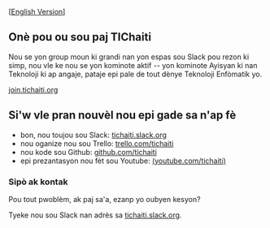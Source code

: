 [[English Version](en/README.md)]

## On&egrave; pou ou sou paj TIChaiti

Nou se yon group moun ki grandi nan yon espas sou Slack pou rezon ki simp, nou vle ke nou se yon kominote aktif -- yon kominote Ayisyan ki nan Teknoloji ki ap angaje, pataje epi pale de tout d&egrave;nye Teknoloji Enf&ograve;matik yo.

[join.tichaiti.org](http://join.tichaiti.org)


## Si'w vle pran nouv&egrave;l nou epi gade sa n'ap f&egrave; 

- bon, nou toujou sou Slack: [tichaiti.slack.org](http://join.tichaiti.org)
- nou oganize nou sou Trello: [trello.com/tichaiti](https://trello.com/tichaiti)
- nou kode sou Github: [github.com/tichaiti](https://github.com/tichaiti)
- epi prezantasyon nou f&egrave;t sou Youtube: [(youtube.com/tichaiti)](https://www.youtube.com/channel/UC7HPriaqy3rYKrsqWOxKqEQ)

### Sip&ograve; ak kontak

Pou tout pwobl&egrave;m, ak paj sa'a, ezanp yo  oubyen kesyon? 

Tyeke nou sou Slack nan adr&egrave;s sa [tichaiti.slack.org](http://join.tichaiti.org).
